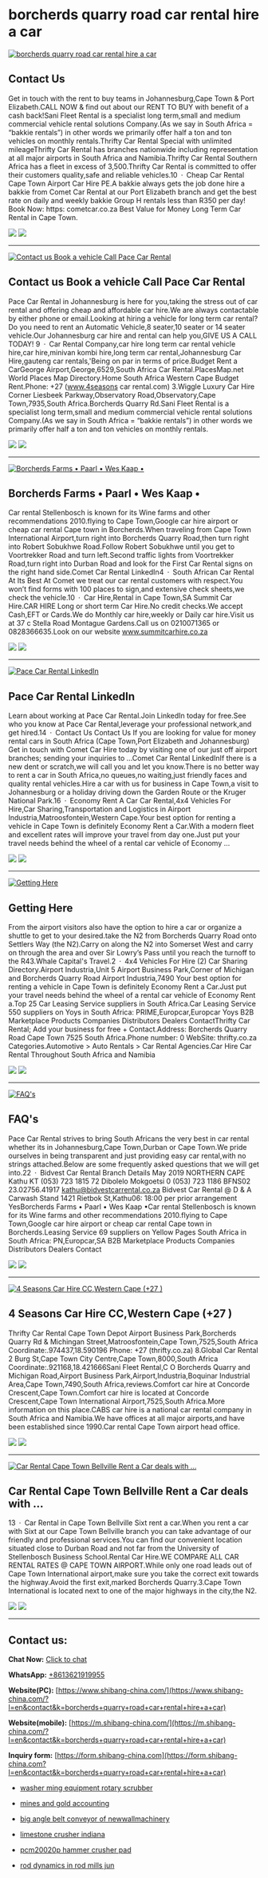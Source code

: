 # borcherds quarry road car rental hire a car

<a href="https://swt.shibang-china.com/?l=en&img&k=borcherds+quarry+road+car+rental+hire+a+car" target="_blank">![borcherds quarry road car rental hire a car](http://static.shibang-china.com/all-800x300/463.jpg)</a>

## Contact Us
Get in touch with the rent to buy teams in Johannesburg,Cape Town &amp; Port Elizabeth.CALL NOW &amp; find out about our RENT TO BUY with benefit of a cash back!Sani Fleet Rental is a specialist long term,small and medium commercial vehicle rental solutions Company.(As we say in South Africa = “bakkie rentals”) in other words we primarily offer half a ton and ton vehicles on monthly rentals.Thrifty Car Rental Special with unlimited mileageThrifty Car Rental has branches nationwide including representation at all major airports in South Africa and Namibia.Thrifty Car Rental Southern Africa has a fleet in excess of 3,500.Thrifty Car Rental is committed to offer their customers quality,safe and reliable vehicles.10&ensp;&#0183;&ensp;Cheap Car Rental Cape Town Airport Car Hire PE.A bakkie always gets the job done hire a bakkie from Comet Car Rental at our Port Elizabeth branch and get the best rate on daily and weekly bakkie Group H rentals less than R350 per day! Book Now: https: cometcar.co.za Best Value for Money Long Term Car Rental in Cape Town.


<a href="https://whatsapp.shibangsoft.com/WhatsApp.php" target="_blank" title="WhatsApp">![](http://static.shibang-china.com/icon/whatsapp.png)</a> <a href="https://swt.shibang-china.com/?l=en&icon&k=borcherds+quarry+road+car+rental+hire+a+car" target="_blank">![](http://static.shibang-china.com/icon/chat-en.png)</a>

---

<a href="https://swt.shibang-china.com/?l=en&img&k=borcherds+quarry+road+car+rental+hire+a+car" target="_blank">![Contact us Book a vehicle Call Pace Car Rental](http://static.shibang-china.com/all-800x300/710.jpg)</a>

## Contact us Book a vehicle Call Pace Car Rental
Pace Car Rental in Johannesburg is here for you,taking the stress out of car rental and offering cheap and affordable car hire.We are always contactable by either phone or email.Looking at hiring a vehicle for long term car rental?Do you need to rent an Automatic Vehicle,8 seater,10 seater or 14 seater vehicle.Our Johannesburg car hire and rental can help you,GIVE US A CALL TODAY! 9&ensp;&#0183;&ensp;Car Rental Company,car hire long term car rental vehicle hire,car hire,minivan kombi hire,long term car rental,Johannesburg Car Hire,gauteng car rentals,'Being on par in terms of price.Budget Rent a CarGeorge Airport,George,6529,South Africa Car Rental.PlacesMap.net World Places Map Directory.Home South Africa Western Cape Budget Rent.Phone: +27 (www.4seasons car rental.com) 3.Wiggle Luxury Car Hire Corner Liesbeek Parkway,Observatory Road,Observatory,Cape Town,7935,South Africa.Borcherds Quarry Rd.Sani Fleet Rental is a specialist long term,small and medium commercial vehicle rental solutions Company.(As we say in South Africa = “bakkie rentals”) in other words we primarily offer half a ton and ton vehicles on monthly rentals.


<a href="https://whatsapp.shibangsoft.com/WhatsApp.php" target="_blank" title="WhatsApp">![](http://static.shibang-china.com/icon/whatsapp.png)</a> <a href="https://swt.shibang-china.com/?l=en&icon&k=borcherds+quarry+road+car+rental+hire+a+car" target="_blank">![](http://static.shibang-china.com/icon/chat-en.png)</a>

---

<a href="https://swt.shibang-china.com/?l=en&img&k=borcherds+quarry+road+car+rental+hire+a+car" target="_blank">![Borcherds Farms • Paarl • Wes Kaap •](http://static.shibang-china.com/all-800x300/1149.jpg)</a>

## Borcherds Farms • Paarl • Wes Kaap •
Car rental Stellenbosch is known for its Wine farms and other recommendations 2010.flying to Cape Town,Google car hire airport or cheap car rental Cape town in Borcherds.When traveling from Cape Town International Airport,turn right into Borcherds Quarry Road,then turn right into Robert Sobukhwe Road.Follow Robert Sobukhwe until you get to Voortrekker Road and turn left.Second traffic lights from Voortrekker Road,turn right into Durban Road and look for the First Car Rental signs on the right hand side.Comet Car Rental LinkedIn4&ensp;&#0183;&ensp;South African Car Rental At Its Best At Comet we treat our car rental customers with respect.You won’t find forms with 100 places to sign,and extensive check sheets,we check the vehicle.10&ensp;&#0183;&ensp;Car Hire,Rental in Cape Town,SA Summit Car Hire.CAR HIRE Long or short term Car Hire.No credit checks.We accept Cash,EFT or Cards.We do Monthly car hire,weekly or Daily car hire.Visit us at 37 c Stella Road Montague Gardens.Call us on 0210071365 or 0828366635.Look on our website www.summitcarhire.co.za


<a href="https://whatsapp.shibangsoft.com/WhatsApp.php" target="_blank" title="WhatsApp">![](http://static.shibang-china.com/icon/whatsapp.png)</a> <a href="https://swt.shibang-china.com/?l=en&icon&k=borcherds+quarry+road+car+rental+hire+a+car" target="_blank">![](http://static.shibang-china.com/icon/chat-en.png)</a>

---

<a href="https://swt.shibang-china.com/?l=en&img&k=borcherds+quarry+road+car+rental+hire+a+car" target="_blank">![Pace Car Rental LinkedIn](http://static.shibang-china.com/all-800x300/13.jpg)</a>

## Pace Car Rental LinkedIn
Learn about working at Pace Car Rental.Join LinkedIn today for free.See who you know at Pace Car Rental,leverage your professional network,and get hired.14&ensp;&#0183;&ensp;Contact Us Contact Us If you are looking for value for money rental cars in South Africa (Cape Town,Port Elizabeth and Johannesburg) Get in touch with Comet Car Hire today by visiting one of our just off airport branches; sending your inquiries to …Comet Car Rental LinkedInIf there is a new dent or scratch,we will call you and let you know.There is no better way to rent a car in South Africa,no queues,no waiting,just friendly faces and quality rental vehicles.Hire a car with us for business in Cape Town,a visit to Johannesburg or a holiday driving down the Garden Route or the Kruger National Park.16&ensp;&#0183;&ensp;Economy Rent A Car Car Rental,4x4 Vehicles For Hire,Car Sharing,Transportation and Logistics in Airport Industria,Matroosfontein,Western Cape.Your best option for renting a vehicle in Cape Town is definitely Economy Rent a Car.With a modern fleet and excellent rates will improve your travel from day one.Just put your travel needs behind the wheel of a rental car vehicle of Economy …


<a href="https://whatsapp.shibangsoft.com/WhatsApp.php" target="_blank" title="WhatsApp">![](http://static.shibang-china.com/icon/whatsapp.png)</a> <a href="https://swt.shibang-china.com/?l=en&icon&k=borcherds+quarry+road+car+rental+hire+a+car" target="_blank">![](http://static.shibang-china.com/icon/chat-en.png)</a>

---

<a href="https://swt.shibang-china.com/?l=en&img&k=borcherds+quarry+road+car+rental+hire+a+car" target="_blank">![Getting Here](http://static.shibang-china.com/all-800x300/1372.jpg)</a>

## Getting Here
From the airport visitors also have the option to hire a car or organize a shuttle to get to your desired.take the N2 from Borcherds Quarry Road onto Settlers Way (the N2).Carry on along the N2 into Somerset West and carry on through the area and over Sir Lowry’s Pass until you reach the turnoff to the R43.Whale Capital's Travel.2&ensp;&#0183;&ensp;4x4 Vehicles For Hire (2) Car Sharing Directory.Airport Industria,Unit 5 Airport Business Park,Corner of Michigan and Borcherds Quarry Road Airport Industria,7490 Your best option for renting a vehicle in Cape Town is definitely Economy Rent a Car.Just put your travel needs behind the wheel of a rental car vehicle of Economy Rent a.Top 25 Car Leasing Service suppliers in South Africa.Car Leasing Service 550 suppliers on Yoys in South Africa: PRIME,Europcar,Europcar Yoys B2B Marketplace Products Companies Distributors Dealers ContactThrifty Car Rental; Add your business for free + Contact.Address: Borcherds Quarry Road Cape Town 7525 South Africa.Phone number: 0 WebSite: thrifty.co.za Categories.Automotive &gt; Auto Rentals &gt; Car Rental Agencies.Car Hire Car Rental Throughout South Africa and Namibia


<a href="https://whatsapp.shibangsoft.com/WhatsApp.php" target="_blank" title="WhatsApp">![](http://static.shibang-china.com/icon/whatsapp.png)</a> <a href="https://swt.shibang-china.com/?l=en&icon&k=borcherds+quarry+road+car+rental+hire+a+car" target="_blank">![](http://static.shibang-china.com/icon/chat-en.png)</a>

---

<a href="https://swt.shibang-china.com/?l=en&img&k=borcherds+quarry+road+car+rental+hire+a+car" target="_blank">![FAQ's](http://static.shibang-china.com/all-800x300/1013.jpg)</a>

## FAQ's
Pace Car Rental strives to bring South Africans the very best in car rental whether its in Johannesburg,Cape Town,Durban or Cape Town.We pride ourselves in being transparent and just providing easy car rental,with no strings attached.Below are some frequently asked questions that we will get into.22&ensp;&#0183;&ensp;Bidvest Car Rental Branch Details May 2019 NORTHERN CAPE Kathu KT (053) 723 1815 72 Dibolelo Mokgoetsi 0 (053) 723 1186 BFNS02 23.02756.41917 kathu@bidvestcarrental.co.za Bidvest Car Rental @ D &amp; A Carwash Stand 1421 Rietbok St,Kathu06: 18:00 per prior arrangement YesBorcherds Farms • Paarl • Wes Kaap •Car rental Stellenbosch is known for its Wine farms and other recommendations 2010.flying to Cape Town,Google car hire airport or cheap car rental Cape town in Borcherds.Leasing Service 69 suppliers on Yellow Pages South Africa in South Africa: PN,Europcar,SA B2B Marketplace Products Companies Distributors Dealers Contact


<a href="https://whatsapp.shibangsoft.com/WhatsApp.php" target="_blank" title="WhatsApp">![](http://static.shibang-china.com/icon/whatsapp.png)</a> <a href="https://swt.shibang-china.com/?l=en&icon&k=borcherds+quarry+road+car+rental+hire+a+car" target="_blank">![](http://static.shibang-china.com/icon/chat-en.png)</a>

---

<a href="https://swt.shibang-china.com/?l=en&img&k=borcherds+quarry+road+car+rental+hire+a+car" target="_blank">![4 Seasons Car Hire CC,Western Cape (+27 )](http://static.shibang-china.com/all-800x300/350.jpg)</a>

## 4 Seasons Car Hire CC,Western Cape (+27 )
Thrifty Car Rental Cape Town Depot Airport Business Park,Borcherds Quarry Rd &amp; Michingan Street,Matroosfontein,Cape Town,7525,South Africa Coordinate:.974437,18.590196 Phone: +27 (thrifty.co.za) 8.Global Car Rental 2 Burg St,Cape Town City Centre,Cape Town,8000,South Africa Coordinate:.921168,18.421666Sani Fleet Rental,C O Borcherds Quarry and Michigan Road,Airport Business Park,Airport,Industria,Boquinar Industrial Area,Cape Town,7490,South Africa,reviews.Comfort car hire at Concorde Crescent,Cape Town.Comfort car hire is located at Concorde Crescent,Cape Town International Airport,7525,South Africa.More information on this place.CABS car hire is a national car rental company in South Africa and Namibia.We have offices at all major airports,and have been established since 1990.Car rental Cape Town airport head office.


<a href="https://whatsapp.shibangsoft.com/WhatsApp.php" target="_blank" title="WhatsApp">![](http://static.shibang-china.com/icon/whatsapp.png)</a> <a href="https://swt.shibang-china.com/?l=en&icon&k=borcherds+quarry+road+car+rental+hire+a+car" target="_blank">![](http://static.shibang-china.com/icon/chat-en.png)</a>

---

<a href="https://swt.shibang-china.com/?l=en&img&k=borcherds+quarry+road+car+rental+hire+a+car" target="_blank">![Car Rental Cape Town Bellville Rent a Car deals with …](http://static.shibang-china.com/all-800x300/788.jpg)</a>

## Car Rental Cape Town Bellville Rent a Car deals with …
13&ensp;&#0183;&ensp;Car Rental in Cape Town Bellville Sixt rent a car.When you rent a car with Sixt at our Cape Town Bellville branch you can take advantage of our friendly and professional services.You can find our convenient location situated close to Durban Road and not far from the University of Stellenbosch Business School.Rental Car Hire.WE COMPARE ALL CAR RENTAL RATES @ CAPE TOWN AIRPORT.While only one road leads out of Cape Town International airport,make sure you take the correct exit towards the highway.Avoid the first exit,marked Borcherds Quarry.3.Cape Town International is located next to one of the major highways in the city,the N2.

<a href="https://whatsapp.shibangsoft.com/WhatsApp.php" target="_blank" title="WhatsApp">![](http://static.shibang-china.com/icon/whatsapp.png)</a> <a href="https://swt.shibang-china.com/?l=en&icon&k=borcherds+quarry+road+car+rental+hire+a+car" target="_blank">![](http://static.shibang-china.com/icon/chat-en.png)</a>

---
## Contact us:

**Chat Now:** [Click to chat](https://swt.shibang-china.com?l=en&contact&k=borcherds+quarry+road+car+rental+hire+a+car)

**WhatsApp:**  [+8613621919955](https://whatsapp.shibangsoft.com/WhatsApp.php)

**Website(PC):** [https://www.shibang-china.com/](https://www.shibang-china.com/?l=en&contact&k=borcherds+quarry+road+car+rental+hire+a+car)

**Website(mobile):** [https://m.shibang-china.com/](https://m.shibang-china.com/?l=en&contact&k=borcherds+quarry+road+car+rental+hire+a+car)

**Inquiry form:** [https://form.shibang-china.com](https://form.shibang-china.com?l=en&contact&k=borcherds+quarry+road+car+rental+hire+a+car)

* [washer ming equipment rotary scrubber](../148/washer%20ming%20equipment%20rotary%20scrubber.md)

* [mines and gold accounting](../150/mines%20and%20gold%20accounting.md)

* [big angle belt conveyor of newwallmachinery](../143/big%20angle%20belt%20conveyor%20of%20newwallmachinery.md)

* [limestone crusher indiana](../150/limestone%20crusher%20indiana.md)

* [pcm20020p hammer crusher pad](../147/pcm20020p%20hammer%20crusher%20pad.md)

* [rod dynamics in rod mills jun](../146/rod%20dynamics%20in%20rod%20mills%20jun.md)